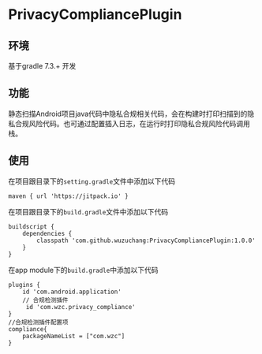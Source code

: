# PrivacyCompliancePlugin
## 环境

基于gradle 7.3.+ 开发

## 功能

静态扫描Android项目java代码中隐私合规相关代码，会在构建时打印扫描到的隐私合规风险代码。也可通过配置插入日志，在运行时打印隐私合规风险代码调用栈。

## 使用

在项目跟目录下的`setting.gradle`文件中添加以下代码

```
maven { url 'https://jitpack.io' }
```

在项目跟目录下的`build.gradle`文件中添加以下代码

```
buildscript {
    dependencies {
        classpath 'com.github.wuzuchang:PrivacyCompliancePlugin:1.0.0'
    }
}
```

在app module下的`build.gradle`中添加以下代码

```
plugins {
    id 'com.android.application'
    // 合规检测插件
     id 'com.wzc.privacy_compliance'
}
//合规检测插件配置项
compliance{
    packageNameList = ["com.wzc"]
}
```
